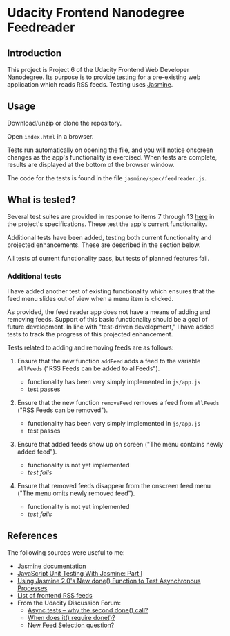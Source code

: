 # Udacity Frontend Nanodegree Feedreader

## Introduction

This project is Project 6 of the Udacity Frontend Web Developer Nanodegree.  Its purpose is to provide testing for a pre-existing web application which reads RSS feeds.  Testing uses [Jasmine](http://jasmine.github.io/).

## Usage

Download/unzip or clone the repository.

Open `index.html` in a browser.

Tests run automatically on opening the file, and you will notice onscreen changes as the app's functionality is exercised.  When tests are complete, results are displayed at the bottom of the browser window.

The code for the tests is found in the file `jasmine/spec/feedreader.js`.

## What is tested?

Several test suites are provided in response to items 7 through 13 [here](https://github.com/udacity/frontend-nanodegree-feedreader#how-will-i-complete-this-project) in the project's specifications.  These test the app's current functionality.

Additional tests have been added, testing both current functionality and projected enhancements.  These are described in the section below.

All tests of current functionality pass, but tests of planned features fail.

### Additional tests

I have added another test of existing functionality which ensures that the feed menu slides out of view when a menu item is clicked.

As provided, the feed reader app does not have a means of adding and removing feeds.  Support of this basic functionality should be a goal of future development.  In line with "test-driven development," I have added tests to track the progress of this projected enhancement.

Tests related to adding and removing feeds are as follows:

1. Ensure that the new function `addFeed` adds a feed to the variable `allFeeds` ("RSS Feeds can be added to allFeeds").
    + functionality has been very simply implemented in `js/app.js`
    + test passes

2. Ensure that the new function `removeFeed` removes a feed from `allFeeds` ("RSS Feeds can be removed").
    + functionality has been very simply implemented in `js/app.js`
    + test passes

3. Ensure that added feeds show up on screen ("The menu contains newly added feed").
    + functionality is not yet implemented
    + _test fails_

4. Ensure that removed feeds disappear from the onscreen feed menu ("The menu omits newly removed feed").
    + functionality is not yet implemented
    + _test fails_

## References

The following sources were useful to me:

* [Jasmine documentation](http://jasmine.github.io/2.1/introduction.html)
* [JavaScript Unit Testing With Jasmine: Part I](http://www.joezimjs.com/javascript/javascript-unit-testing-with-jasmine-part-1/)
* [Using Jasmine 2.0's New done() Function to Test Asynchronous Processes](http://www.htmlgoodies.com/beyond/javascript/stips/using-jasmine-2.0s-new-done-function-to-test-asynchronous-processes.html)
* [List of frontend RSS feeds](https://github.com/impressivewebs/frontend-feeds)
* From the Udacity Discussion Forum:
    + [Async tests – why the second done() call?](https://discussions.udacity.com/t/async-tests-why-the-second-done-call/40751)
    + [When does it() require done()?](https://discussions.udacity.com/t/when-does-it-require-done/38785)
    + [New Feed Selection question?](https://discussions.udacity.com/t/new-feed-selection-question/16274)
